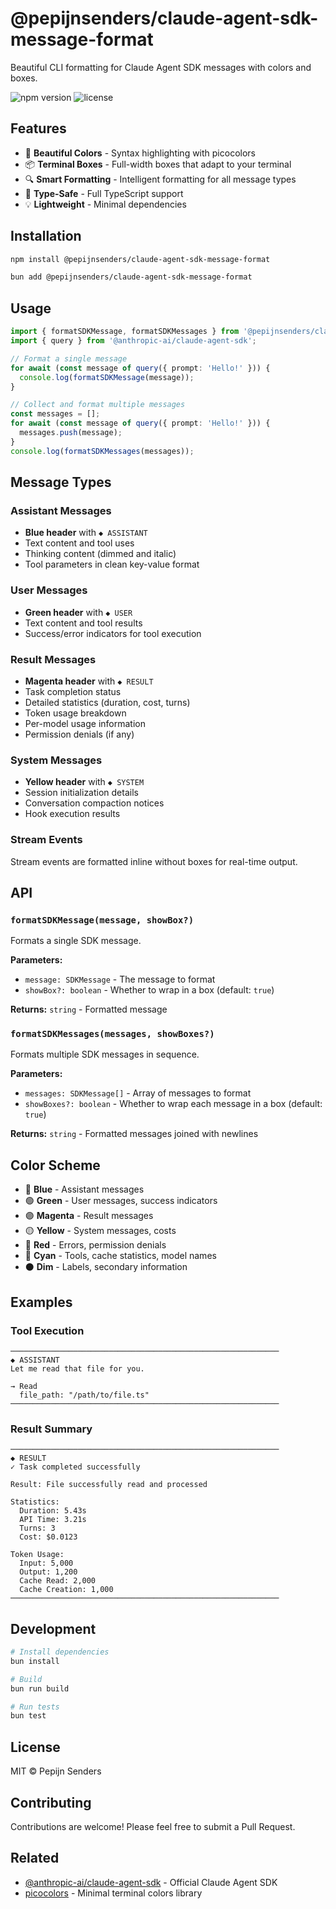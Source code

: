 # @pepijnsenders/claude-agent-sdk-message-format

Beautiful CLI formatting for Claude Agent SDK messages with colors and boxes.

![npm version](https://img.shields.io/npm/v/@pepijnsenders/claude-agent-sdk-message-format)
![license](https://img.shields.io/npm/l/@pepijnsenders/claude-agent-sdk-message-format)

## Features

- 🎨 **Beautiful Colors** - Syntax highlighting with picocolors
- 📦 **Terminal Boxes** - Full-width boxes that adapt to your terminal
- 🔍 **Smart Formatting** - Intelligent formatting for all message types
- 🚀 **Type-Safe** - Full TypeScript support
- 💡 **Lightweight** - Minimal dependencies

## Installation

```bash
npm install @pepijnsenders/claude-agent-sdk-message-format
```

```bash
bun add @pepijnsenders/claude-agent-sdk-message-format
```

## Usage

```typescript
import { formatSDKMessage, formatSDKMessages } from '@pepijnsenders/claude-agent-sdk-message-format';
import { query } from '@anthropic-ai/claude-agent-sdk';

// Format a single message
for await (const message of query({ prompt: 'Hello!' })) {
  console.log(formatSDKMessage(message));
}

// Collect and format multiple messages
const messages = [];
for await (const message of query({ prompt: 'Hello!' })) {
  messages.push(message);
}
console.log(formatSDKMessages(messages));
```

## Message Types

### Assistant Messages
- **Blue header** with `◆ ASSISTANT`
- Text content and tool uses
- Thinking content (dimmed and italic)
- Tool parameters in clean key-value format

### User Messages
- **Green header** with `◆ USER`
- Text content and tool results
- Success/error indicators for tool execution

### Result Messages
- **Magenta header** with `◆ RESULT`
- Task completion status
- Detailed statistics (duration, cost, turns)
- Token usage breakdown
- Per-model usage information
- Permission denials (if any)

### System Messages
- **Yellow header** with `◆ SYSTEM`
- Session initialization details
- Conversation compaction notices
- Hook execution results

### Stream Events
Stream events are formatted inline without boxes for real-time output.

## API

### `formatSDKMessage(message, showBox?)`

Formats a single SDK message.

**Parameters:**
- `message: SDKMessage` - The message to format
- `showBox?: boolean` - Whether to wrap in a box (default: `true`)

**Returns:** `string` - Formatted message

### `formatSDKMessages(messages, showBoxes?)`

Formats multiple SDK messages in sequence.

**Parameters:**
- `messages: SDKMessage[]` - Array of messages to format
- `showBoxes?: boolean` - Whether to wrap each message in a box (default: `true`)

**Returns:** `string` - Formatted messages joined with newlines

## Color Scheme

- 🔵 **Blue** - Assistant messages
- 🟢 **Green** - User messages, success indicators
- 🟣 **Magenta** - Result messages
- 🟡 **Yellow** - System messages, costs
- 🔴 **Red** - Errors, permission denials
- 💙 **Cyan** - Tools, cache statistics, model names
- ⚫ **Dim** - Labels, secondary information

## Examples

### Tool Execution

```
────────────────────────────────────────────────────────────
◆ ASSISTANT
Let me read that file for you.

→ Read
  file_path: "/path/to/file.ts"
────────────────────────────────────────────────────────────
```

### Result Summary

```
────────────────────────────────────────────────────────────
◆ RESULT
✓ Task completed successfully

Result: File successfully read and processed

Statistics:
  Duration: 5.43s
  API Time: 3.21s
  Turns: 3
  Cost: $0.0123

Token Usage:
  Input: 5,000
  Output: 1,200
  Cache Read: 2,000
  Cache Creation: 1,000
────────────────────────────────────────────────────────────
```

## Development

```bash
# Install dependencies
bun install

# Build
bun run build

# Run tests
bun test
```

## License

MIT © Pepijn Senders

## Contributing

Contributions are welcome! Please feel free to submit a Pull Request.

## Related

- [@anthropic-ai/claude-agent-sdk](https://www.npmjs.com/package/@anthropic-ai/claude-agent-sdk) - Official Claude Agent SDK
- [picocolors](https://www.npmjs.com/package/picocolors) - Minimal terminal colors library
